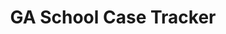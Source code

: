 ---
layout: post
categories: SWGA
title: "GA School Case Tracker"
title_link: "https://www.covidschooltracker.com/georgia"
---